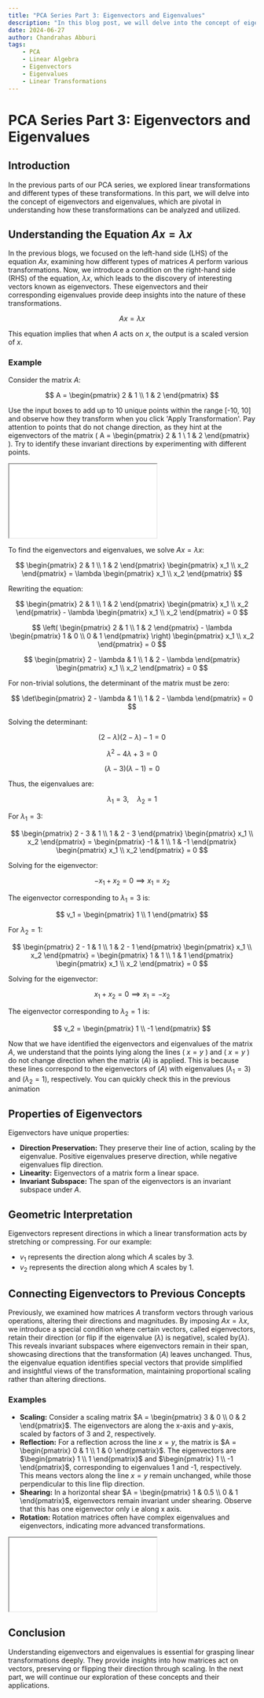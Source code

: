 ```yaml
---
title: "PCA Series Part 3: Eigenvectors and Eigenvalues"
description: "In this blog post, we will delve into the concept of eigenvectors and eigenvalues, which are pivotal in understanding how linear transformations can be analyzed and utilized. We will explore the equation Ax = λx, find eigenvectors and eigenvalues, and discuss their properties and geometric interpretation. Join us on this journey to deepen your understanding of linear transformations!"
date: 2024-06-27
author: Chandrahas Abburi
tags:
    - PCA
    - Linear Algebra
    - Eigenvectors
    - Eigenvalues
    - Linear Transformations
---
```

# PCA Series Part 3: Eigenvectors and Eigenvalues

## Introduction
In the previous parts of our PCA series, we explored linear transformations and different types of these transformations. In this part, we will delve into the concept of eigenvectors and eigenvalues, which are pivotal in understanding how these transformations can be analyzed and utilized.

## Understanding the Equation $Ax = \lambda x$
In the previous blogs, we focused on the left-hand side (LHS) of the equation $Ax$, examining how different types of matrices $A$ perform various transformations. Now, we introduce a condition on the right-hand side (RHS) of the equation, $\lambda x$, which leads to the discovery of interesting vectors known as eigenvectors. These eigenvectors and their corresponding eigenvalues provide deep insights into the nature of these transformations.

$$
Ax = \lambda x
$$

This equation implies that when $A$ acts on $x$, the output is a scaled version of $x$.

### Example
Consider the matrix $A$:

$$
A = \begin{pmatrix} 2 & 1 \\ 1 & 2 \end{pmatrix}
$$

Use the input boxes to add up to 10 unique points within the range [-10, 10] and observe how they transform when you click 'Apply Transformation'. Pay attention to points that do not change direction, as they hint at the eigenvectors of the matrix \( A = \begin{pmatrix} 2 & 1 \\ 1 & 2 \end{pmatrix} \). Try to identify these invariant directions by experimenting with different points.

<div class="plotly-container">
    <iframe class="plotly-iframe" src="{{ baseUrl }}/static/plots/matrix_transformation.html" ></iframe>
</div>


To find the eigenvectors and eigenvalues, we solve $Ax = \lambda x$:

$$
\begin{pmatrix} 2 & 1 \\ 1 & 2 \end{pmatrix} \begin{pmatrix} x_1 \\ x_2 \end{pmatrix} = \lambda \begin{pmatrix} x_1 \\ x_2 \end{pmatrix}
$$

Rewriting the equation:

$$
\begin{pmatrix} 2 & 1 \\ 1 & 2 \end{pmatrix} \begin{pmatrix} x_1 \\ x_2 \end{pmatrix} - \lambda \begin{pmatrix} x_1 \\ x_2 \end{pmatrix} = 0
$$

$$
\left( \begin{pmatrix} 2 & 1 \\ 1 & 2 \end{pmatrix} - \lambda \begin{pmatrix} 1 & 0 \\ 0 & 1 \end{pmatrix} \right) \begin{pmatrix} x_1 \\ x_2 \end{pmatrix} = 0
$$

$$
\begin{pmatrix} 2 - \lambda & 1 \\ 1 & 2 - \lambda \end{pmatrix} \begin{pmatrix} x_1 \\ x_2 \end{pmatrix} = 0
$$

For non-trivial solutions, the determinant of the matrix must be zero:

$$
\det\begin{pmatrix} 2 - \lambda & 1 \\ 1 & 2 - \lambda \end{pmatrix} = 0
$$

Solving the determinant:

$$
(2 - \lambda)(2 - \lambda) - 1 = 0
$$

$$
\lambda^2 - 4\lambda + 3 = 0
$$

$$
(\lambda - 3)(\lambda - 1) = 0
$$

Thus, the eigenvalues are:

$$
\lambda_1 = 3, \quad \lambda_2 = 1
$$

For $\lambda_1 = 3$:

$$
\begin{pmatrix} 2 - 3 & 1 \\ 1 & 2 - 3 \end{pmatrix} \begin{pmatrix} x_1 \\ x_2 \end{pmatrix} = \begin{pmatrix} -1 & 1 \\ 1 & -1 \end{pmatrix} \begin{pmatrix} x_1 \\ x_2 \end{pmatrix} = 0
$$

Solving for the eigenvector:

$$
-x_1 + x_2 = 0 \implies x_1 = x_2
$$

The eigenvector corresponding to $\lambda_1 = 3$ is:

$$
v_1 = \begin{pmatrix} 1 \\ 1 \end{pmatrix}
$$

For $\lambda_2 = 1$:

$$
\begin{pmatrix} 2 - 1 & 1 \\ 1 & 2 - 1 \end{pmatrix} \begin{pmatrix} x_1 \\ x_2 \end{pmatrix} = \begin{pmatrix} 1 & 1 \\ 1 & 1 \end{pmatrix} \begin{pmatrix} x_1 \\ x_2 \end{pmatrix} = 0
$$

Solving for the eigenvector:

$$
x_1 + x_2 = 0 \implies x_1 = -x_2
$$

The eigenvector corresponding to $\lambda_2 = 1$ is:

$$
v_2 = \begin{pmatrix} 1 \\ -1 \end{pmatrix}
$$

Now that we have identified the eigenvectors and eigenvalues of the matrix $A$, we understand that the points lying along the lines \( $x = y$ \) and \( $x = y$ \) do not change direction when the matrix \($A$\) is applied. This is because these lines correspond to the eigenvectors of \($A$\) with eigenvalues \($\lambda_1 = 3$\) and \($\lambda_2 = 1$\), respectively. You can quickly check this in the previous animation

## Properties of Eigenvectors
Eigenvectors have unique properties:
- **Direction Preservation:** They preserve their line of action, scaling by the eigenvalue. Positive eigenvalues preserve direction, while negative eigenvalues flip direction.
- **Linearity:** Eigenvectors of a matrix form a linear space.
- **Invariant Subspace:** The span of the eigenvectors is an invariant subspace under $A$.

## Geometric Interpretation
Eigenvectors represent directions in which a linear transformation acts by stretching or compressing. For our example:
- $v_1$ represents the direction along which $A$ scales by 3.
- $v_2$ represents the direction along which $A$ scales by 1.

## Connecting Eigenvectors to Previous Concepts

Previously, we examined how matrices $A$ transform vectors through various operations, altering their directions and magnitudes. By imposing $Ax = \lambda x$, we introduce a special condition where certain vectors, called eigenvectors, retain their direction \(or flip if the eigenvalue \($\lambda$\) is negative\), scaled by\($\lambda$\). This reveals invariant subspaces where eigenvectors remain in their span, showcasing directions that the transformation \($A$\) leaves unchanged. Thus, the eigenvalue equation identifies special vectors that provide simplified and insightful views of the transformation, maintaining proportional scaling rather than altering directions.


### Examples
- **Scaling:** Consider a scaling matrix $A = \begin{pmatrix} 3 & 0 \\ 0 & 2 \end{pmatrix}$. The eigenvectors are along the x-axis and y-axis, scaled by factors of 3 and 2, respectively.
- **Reflection:** For a reflection across the line $x = y$, the matrix is $A = \begin{pmatrix} 0 & 1 \\ 1 & 0 \end{pmatrix}$. The eigenvectors are $\begin{pmatrix} 1 \\ 1 \end{pmatrix}$ and $\begin{pmatrix} 1 \\ -1 \end{pmatrix}$, corresponding to eigenvalues 1 and -1, respectively. This means vectors along the line $x = y$ remain unchanged, while those perpendicular to this line flip direction.
- **Shearing:** In a horizontal shear $A = \begin{pmatrix} 1 & 0.5 \\ 0 & 1 \end{pmatrix}$, eigenvectors remain invariant under shearing. Observe that this has one eigenvector only i.e along x axis.
- **Rotation:** Rotation matrices often have complex eigenvalues and eigenvectors, indicating more advanced transformations.

<div class="plotly-container">
    <iframe class="plotly-iframe" src="{{ baseUrl }}/static/plots/eigen_vector_transformation.html" ></iframe>
</div>

## Conclusion
Understanding eigenvectors and eigenvalues is essential for grasping linear transformations deeply. They provide insights into how matrices act on vectors, preserving or flipping their direction through scaling. In the next part, we will continue our exploration of these concepts and their applications.
